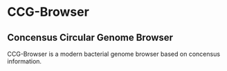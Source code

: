 # CCG-Browser

## Concensus Circular Genome Browser

CCG-Browser is a modern bacterial genome browser based on concensus information.
